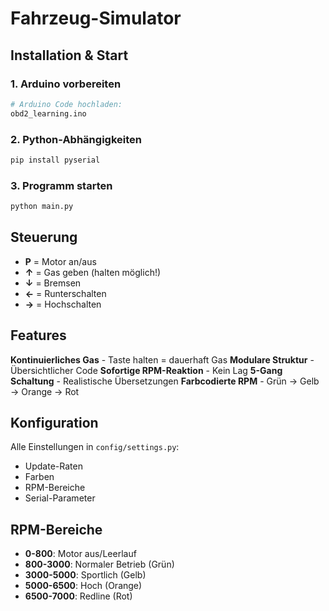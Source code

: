 # Fahrzeug-Simulator

## Installation & Start

### 1. Arduino vorbereiten
```bash
# Arduino Code hochladen:
obd2_learning.ino
```

### 2. Python-Abhängigkeiten
```bash
pip install pyserial
```

### 3. Programm starten
```bash
python main.py
```

## Steuerung

- **P** = Motor an/aus
- **↑** = Gas geben (halten möglich!)
- **↓** = Bremsen
- **←** = Runterschalten
- **→** = Hochschalten

## Features
**Kontinuierliches Gas** - Taste halten = dauerhaft Gas
**Modulare Struktur** - Übersichtlicher Code
**Sofortige RPM-Reaktion** - Kein Lag
**5-Gang Schaltung** - Realistische Übersetzungen
**Farbcodierte RPM** - Grün → Gelb → Orange → Rot

## Konfiguration
Alle Einstellungen in `config/settings.py`:
- Update-Raten
- Farben
- RPM-Bereiche
- Serial-Parameter

## RPM-Bereiche
- **0-800**: Motor aus/Leerlauf
- **800-3000**: Normaler Betrieb (Grün)
- **3000-5000**: Sportlich (Gelb)
- **5000-6500**: Hoch (Orange)
- **6500-7000**: Redline (Rot)
